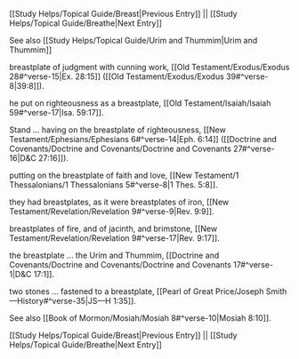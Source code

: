 [[Study Helps/Topical Guide/Breast|Previous Entry]]  ||  [[Study Helps/Topical Guide/Breathe|Next Entry]]

 See also [[Study Helps/Topical Guide/Urim and Thummim|Urim and Thummim]]

 breastplate of judgment with cunning work, [[Old Testament/Exodus/Exodus 28#^verse-15|Ex. 28:15]] ([[Old Testament/Exodus/Exodus 39#^verse-8|39:8]]).

 he put on righteousness as a breastplate, [[Old Testament/Isaiah/Isaiah 59#^verse-17|Isa. 59:17]].

 Stand ... having on the breastplate of righteousness, [[New Testament/Ephesians/Ephesians 6#^verse-14|Eph. 6:14]] ([[Doctrine and Covenants/Doctrine and Covenants/Doctrine and Covenants 27#^verse-16|D&C 27:16]]).

 putting on the breastplate of faith and love, [[New Testament/1 Thessalonians/1 Thessalonians 5#^verse-8|1 Thes. 5:8]].

 they had breastplates, as it were breastplates of iron, [[New Testament/Revelation/Revelation 9#^verse-9|Rev. 9:9]].

 breastplates of fire, and of jacinth, and brimstone, [[New Testament/Revelation/Revelation 9#^verse-17|Rev. 9:17]].

 the breastplate ... the Urim and Thummim, [[Doctrine and Covenants/Doctrine and Covenants/Doctrine and Covenants 17#^verse-1|D&C 17:1]].

 two stones ... fastened to a breastplate, [[Pearl of Great Price/Joseph Smith—History#^verse-35|JS—H 1:35]].

 See also [[Book of Mormon/Mosiah/Mosiah 8#^verse-10|Mosiah 8:10]].

[[Study Helps/Topical Guide/Breast|Previous Entry]]  ||  [[Study Helps/Topical Guide/Breathe|Next Entry]]